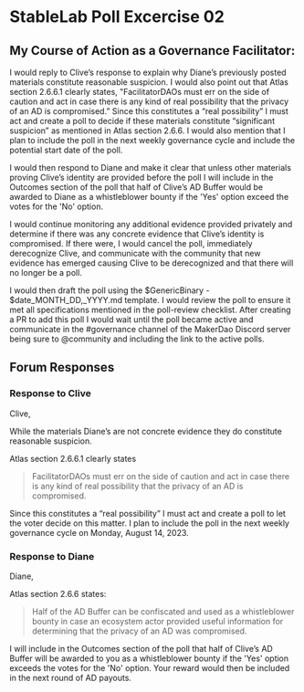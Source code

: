 # StableLab Poll Excercise 02

## My Course of Action as a Governance Facilitator:

I would reply to Clive’s response to explain why Diane’s previously posted materials constitute reasonable suspicion. I would also point out that Atlas section 2.6.6.1 clearly states, "FacilitatorDAOs must err on the side of caution and act in case there is any kind of real possibility that the privacy of an AD is compromised.” Since this constitutes a “real possibility” I must act and create a poll to decide if these materials constitute “significant suspicion” as mentioned in Atlas section 2.6.6. I would also mention that I plan to include the poll in the next weekly governance cycle and include the potential start date of the poll.

I would then respond to Diane and make it clear that unless other materials proving Clive’s identity are provided before the poll I will include in the Outcomes section of the poll that half of Clive’s AD Buffer would be awarded to Diane as a whistleblower bounty if the 'Yes' option exceed the votes for the 'No' option.

I would continue monitoring any additional evidence provided privately and determine if there was any concrete evidence that Clive’s identity is compromised. If there were, I would cancel the poll, immediately derecognize Clive, and communicate with the community that new evidence has emerged causing Clive to be derecognized and that there will no longer be a poll.

I would then draft the poll using the $GenericBinary - $date_MONTH_DD,_YYYY.md template. I would review the poll to ensure it met all specifications mentioned in the poll-review checklist. After creating a PR to add this poll I would wait until the poll became active and communicate in the #governance channel of the MakerDao Discord server being sure to @community and including the link to the active polls.


## Forum Responses

### Response to Clive

Clive,

While the materials Diane’s are not concrete evidence they do constitute reasonable suspicion.

Atlas section 2.6.6.1 clearly states 

> FacilitatorDAOs must err on the side of caution and act in case there is any kind of real possibility that the privacy of an AD is compromised.

Since this constitutes a “real possibility” I must act and create a poll to let the voter decide on this matter. I plan to include the poll in the next weekly governance cycle on Monday, August 14, 2023. 

### Response to Diane

Diane,

Atlas section 2.6.6 states:
> Half of the AD Buffer can be confiscated and used as a whistleblower bounty in case an ecosystem actor provided useful information for determining that the privacy of an AD was compromised.
> 
I will include in the Outcomes section of the poll that half of Clive’s AD Buffer will be awarded to you as a whistleblower bounty if the 'Yes' option exceeds the votes for the 'No' option. Your reward would then be included in the next round of AD payouts.
